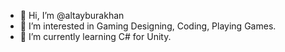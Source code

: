 - 👋 Hi, I’m @altayburakhan
- 👀 I’m interested in Gaming Designing, Coding, Playing Games.
- 🌱 I’m currently learning C# for Unity.
